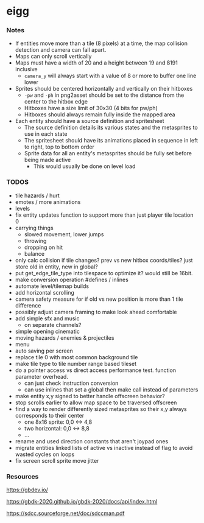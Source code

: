 # eigg

### Notes

* If entities move more than a tile (8 pixels) at a time, the map collision detection
and camera can fall apart.
* Maps can only scroll vertically
* Maps must have a width of 20 and a height between 19 and 8191 inclusive
  * `camera_y` will always start with a value of 8 or more to buffer one line lower
* Sprites should be centered horizontally and vertically on their hitboxes
  * `-pw` and `-ph` in png2asset should be set to the distance from the center to the hitbox edge
  * Hitboxes have a size limit of 30x30 (4 bits for pw/ph)
  * Hitboxes should always remain fully inside the mapped area
* Each entity should have a source definition and spritesheet
  * The source definition details its various states and the metasprites to use in each state
  * The spritesheet should have its animations placed in sequence in left to right, top to bottom order
  * Sprite data for all an entity's metasprites should be fully set before being made active
    * This would usually be done on level load

### TODOS

* tile hazards / hurt
* emotes / more animations
* levels
* fix entity updates function to support more than just player tile location 0
* carrying things
    * slowed movement, lower jumps
    * throwing
    * dropping on hit
    * balance
* only calc collision if tile changes? prev vs new hitbox coords/tiles? just store old in entity, new in global?
* put get_edge_tile_type into tilespace to optimize it? would still be 16bit.
* make conversion operation #defines / inlines
* automate level/tilemap builds
* add horizontal scrolling
* camera safety measure for if old vs new position is more than 1 tile difference
* possibly adjust camera framing to make look ahead comfortable
* add simple sfx and music
  * on separate channels?
* simple opening cinematic
* moving hazards / enemies & projectiles
* menu
* auto saving per screen
* replace tile 0 with most common background tile
* make tile type to tile number range based tileset
* do a pointer access vs direct access performance test. function parameter overhead.
  * can just check instruction conversion
  * can use inlines that set a global then make call instead of parameters
* make entity x,y signed to better handle offscreen behavior?
* stop scrolls earlier to allow map space to be traversed offscreen
* find a way to render differently sized metasprites so their x,y always corresponds to their center
  * one 8x16 sprite: 0,0 <-> 4,8
  * two horizontal:  0,0 <-> 8,8
  * ...
* rename and used direction constants that aren't joypad ones
* migrate entities linked lists of active vs inactive instead of flag to avoid wasted cycles on loops
* fix screen scroll sprite move jitter

### Resources

https://gbdev.io/

https://gbdk-2020.github.io/gbdk-2020/docs/api/index.html

https://sdcc.sourceforge.net/doc/sdccman.pdf
